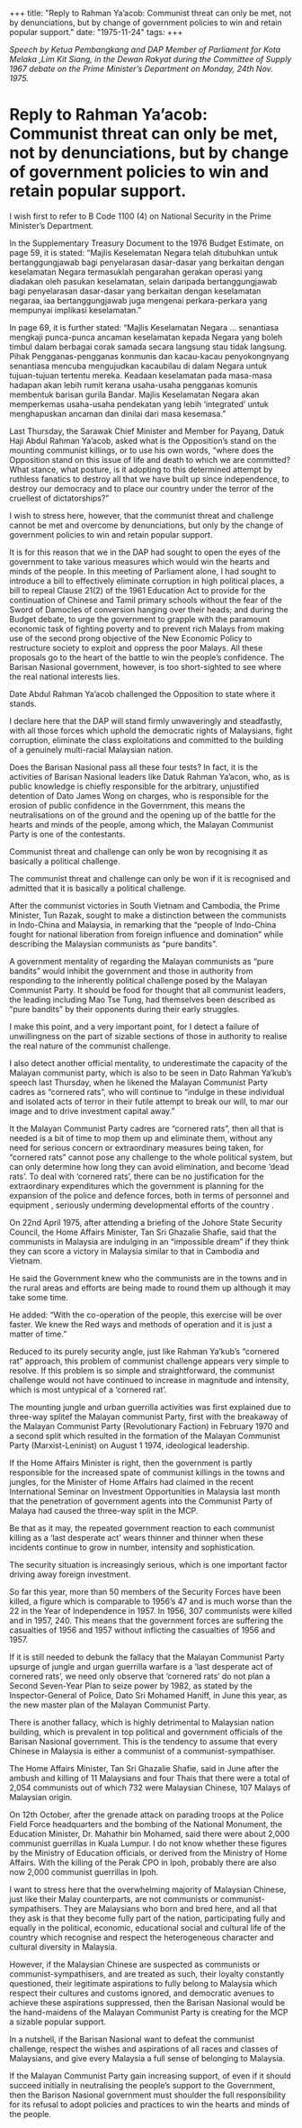 +++ 
title: "Reply to Rahman Ya’acob: Communist threat can only be met, not by denunciations, but by change of government policies to win and retain popular support."
date: "1975-11-24"
tags:
+++

_Speech by Ketua Pembangkang and DAP Member of Parliament for Kota Melaka ,Lim Kit Siang, in the Dewan Rakyat during the Committee of Supply 1967 debate on the Prime Minister’s Department on Monday, 24th Nov. 1975._
									
# Reply to Rahman Ya’acob: Communist threat can only be met, not by denunciations, but by change of government policies to win and retain popular support.					

I wish first to refer to B Code 1100 (4) on National Security in the Prime Minister’s Department.</u>

In the Supplementary Treasury Document to the 1976 Budget Estimate, on page 59, it is stated: “Majlis Keselematan Negara telah ditubuhkan untuk bertanggungjawab bagi penyelarasan dasar-dasar yang berkaitan dengan keselamatan Negara termasuklah pengarahan gerakan operasi yang diadakan oleh pasukan keselamatan, selain daripada bertanggungjawab bagi penyelarasan dasar-dasar yang berkaitan dengan keselamatan negaraa, iaa bertanggungjawab juga mengenai perkara-perkara yang mempunyai implikasi keselamatan.”

In page 69, it is further stated: “Majlis Keselamatan Negara …  senantiasa mengkaji punca-punca ancaman keselamatan kepada Negara yang boleh timbul dalam berbagai corak samada secara langsung stau tidak langsung. Pihak Pengganas-pengganas konmunis dan kacau-kacau penyokongnyang senantiasa mencuba mengujudkan kacaubilau di dalam Negara untuk tujuan-tujuan tertentu mereka. Keadaan keselamatan pada masa-masa hadapan akan lebih rumit kerana usaha-usaha pengganas komunis membentuk barisan gurila Bandar. Majlis Keselamatan Negara akan memperkemas usaha-usaha pendekatan yang lebih ‘integrated’ untuk menghapuskan ancaman dan dinilai dari masa kesemasa.”

Last Thursday, the Sarawak Chief Minister and Member for Payang, Datuk Haji Abdul Rahman Ya’acob, asked what is the Opposition’s stand on the mounting communist killings, or to use his own words, “where does the Opposition stand on this issue of life and death to which we are committed? What stance, what posture, is it adopting to this determined attempt by ruthless fanatics to destroy all that we have built up since independence, to destroy our democracy and to place our country under the terror of the cruellest of dictatorships?”

I wish to stress here, however, that the communist threat and challenge cannot be met and overcome by denunciations, but only by the change of government policies to win and retain popular support.

It is for this reason that we in the DAP had sought to open the eyes of the government to take various measures which would win the hearts and minds of the people. In this meeting of Parliament alone, I had sought to introduce a bill to effectively eliminate corruption in high political places, a bill to repeal Clause 21(2) of the 1961 Education Act to provide for the continuation of Chinese and Tamil primary schools without the fear of the Sword of Damocles of conversion hanging over their heads; and during the Budget debate, to urge the government to grapple with the paramount economic task of fighting poverty and to prevent rich Malays from making use of the second prong objective of the New Economic Policy to restructure society to exploit and oppress the poor Malays. All these proposals go to the heart of the battle to win the people’s confidence. The Barisan Nasional government, however, is too short-sighted to see where the real national interests lies.

Date Abdul Rahman Ya’acob challenged the Opposition to state where it stands.

I declare here that the DAP will stand firmly unwaveringly and steadfastly, with all those forces which uphold the democratic rights of Malaysians, fight corruption, eliminate the class exploitations and committed to the building of a genuinely multi-racial Malaysian nation.

Does the Barisan Nasional pass all these four tests? In fact, it is the activities of Barisan Nasional leaders like Datuk Rahman Ya’acon, who, as is public knowledge is chiefly responsible for the arbitrary, unjustified detention of Dato James Wong on charges, who is responsible for the erosion of public confidence in the Government, this means the neutralisations on of the ground and the opening up of the battle for the hearts and minds of the people, among which, the Malayan Communist Party is one of the contestants.

Communist threat and challenge can only be won by recognising it as basically a political challenge.

The communist threat and challenge can only be won if it is recognised and admitted that it is basically a political challenge.

After the communist victories in South Vietnam and Cambodia, the Prime Minister, Tun Razak, sought to make a distinction between the communists in Indo-China and Malaysia, in remarking that the “people of Indo-China fought for national liberation from foreign influence and domination” while describing the Malaysian communists as “pure bandits”.

A government mentality of regarding the Malayan communists as “pure bandits” would inhibit the government and those in authority from responding to the inherently political challenge posed by the Malayan Communist Party. It should be food for thought that all communist leaders, the leading including Mao Tse Tung, had themselves been described as “pure bandits” by their opponents during their early struggles.

I make this point, and a very important point, for I detect a failure of unwillingness on the part of sizable sections of those in authority to realise the real nature of the communist challenge.

I also detect another official mentality, to underestimate the capacity of the Malayan communist party, which is also to be seen in Dato Rahman Ya’kub’s speech last Thursday, when he likened the Malayan Communist Party cadres as “cornered rats”, who will continue to “indulge in these individual and isolated acts of terror in their futile attempt to break our will, to mar our image and to drive investment capital away.”

It the Malayan Communist Party cadres are “cornered rats”, then all that is needed is a bit of time to mop them up and eliminate them, without any need for serious concern or extraordinary measures being taken, for “cornered rats” cannot pose any challenge to the whole political system, but can only determine how long they can avoid elimination, and become ‘dead rats’.
To deal with ‘cornered rats’, there can be no justification for the extraordinary expenditures which the government is planning for the expansion of the police and defence forces, both in terms of personnel and equipment , seriously underming developmental efforts of the country .

On 22nd April 1975, after attending a briefing of the Johore State Security Council, the Home Affairs Minister, Tan Sri Ghazalie Shafie, said that the communists in Malaysia are indulging in an “impossible dream” if they think they can score a victory in Malaysia similar to that in Cambodia and Vietnam.

He said the Government knew who the communists are in the towns and in the rural areas and efforts are being made to round them up although it may take some time.

He added: “With the co-operation of the people, this exercise will be over faster. We knew the Red ways and methods of operation and it is just a matter of time.”

Reduced to its purely security angle, just like Rahman Ya’kub’s “cornered rat” approach, this problem of communist challenge appears very simple to resolve. If this problem is so simple and straightforward, the communist challenge would not have continued to increase in magnitude and intensity, which is most untypical of a ‘cornered rat’.

The mounting jungle and urban guerrilla activities was first explained due to three-way splitef the Malayan communist Party, first with the breakaway of the Malayan Communist Party (Revolutionary Faction) in February 1970 and a second split which resulted in the formation of the Malayan Communist Party (Marxist-Leninist) on August 1 1974, ideological leadership.

If the Home Affairs Minister is right, then the government is partly responsible for the increased spate of communist killings in the towns and jungles, for the Minister of Home Affairs had claimed in the recent International Seminar on Investment Opportunities in Malaysia last month that the penetration of government agents into the Communist Party of Malaya had caused the three-way split in the MCP.

Be that as it may, the repeated government reaction to each communist killing as a ‘last desperate act’ wears thinner and thinner when these incidents continue to grow in number, intensity and sophistication.

The security situation is increasingly serious, which is one important factor driving away foreign investment.

So far this year, more than 50 members of the Security Forces have been killed, a figure which is comparable to 1956’s 47 and is much worse than the 22 in the Year of Independence in 1957. In 1956, 307 communists were killed and in 1957, 240. This means that the government forces are suffering the casualties of 1956 and 1957 without inflicting the casualties of 1956 and 1957.

If it is still needed to debunk the fallacy that the Malayan Communist Party upsurge of jungle and urgan guerrilla warfare is a ‘last desperate act of cornered rats’, we need only observe that ‘cornered rats’ do not plan a Second Seven-Year Plan to seize power by 1982, as stated by the Inspector-General of Police, Dato Sri Mohamed Haniff, in June this year, as the new master plan of the Malayan Communist Party.

There is another fallacy, which is highly detrimental to Malaysian nation building, which is prevalent in top political and government officials of the Barisan Nasional government. This is the tendency to assume that every Chinese in Malaysia is either a communist of a communist-sympathiser.

The Home Affairs Minister, Tan Sri Ghazalie Shafie, said in June after the ambush and killing of 11 Malaysians and four Thais that there were a total of 2,054 communists out of which 732 were Malaysian Chinese, 107 Malays of Malaysian origin.

On 12th October, after the grenade attack on parading troops at the Police Field Force headquarters and the bombing of the National Monument, the Education Minister, Dr. Mahathir bin Mohamed, said there were about 2,000 communist guerrillas in Kuala Lumpur. I do not know whether these figures by the Ministry of Education officials, or derived from the Ministry of Home Affairs. With the killing of the Perak CPO in Ipoh, probably there are also now 2,000 communist guerrillas in Ipoh.

I want to stress here that the overwhelming majority of Malaysian Chinese, just like their Malay counterparts, are not communists or communist-sympathisers. They are Malaysians who born and bred here, and all that they ask is that they become fully part of the nation, participating fully and equally in the political, economic, educational social and cultural life of the country which recognise and respect the heterogeneous character and cultural diversity in Malaysia.

However, if the Malaysian Chinese are suspected as communists or communist-sympathisers, and are treated as such, their loyalty constantly questioned, their legitimate aspirations to fully belong to Malaysia which respect their cultures and customs ignored, and democratic avenues to achieve these aspirations suppressed, then the Barisan Nasional would be the hand-maidens of the Malayan Communist Party is creating for the MCP a sizable popular support.

In a nutshell, if the Barisan Nasional want to defeat the communist challenge, respect the wishes and aspirations of all races and classes of Malaysians, and give every Malaysia a full sense of belonging to Malaysia.

If the Malayan Communist Party gain increasing support, of even if it should succeed initially in neutralising the people’s support to the Government, then the Barison Nasional government must shoulder the full responsibility for its refusal to adopt policies and practices to win the hearts and minds of the people.
 
